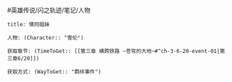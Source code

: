 #英雄传说/闪之轨迹/笔记/人物
```ad-note
title: 情同姐妹

人物: (Character:: "雪伦")

获取章节: (TimeToGet:: [[第三章 横跨铁路 ~苍穹的大地~#^ch-3-6-20-event-01|第三章6/20]])

获取方式: (WayToGet:: "羁绊事件")

```
